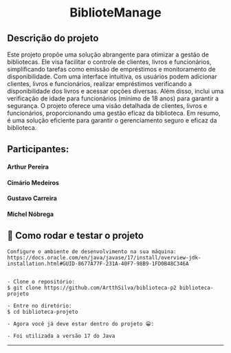 <h1 align="center"> BiblioteManage</h1>

<h2>Descrição do projeto</h2>
Este projeto propõe uma solução abrangente para otimizar a gestão de bibliotecas. Ele visa facilitar o controle de clientes, livros e funcionários, simplificando tarefas como emissão de empréstimos e monitoramento de disponibilidade. Com uma interface intuitiva, os usuários podem adicionar clientes, livros e funcionários, realizar empréstimos verificando a disponibilidade dos livros e acessar opções diversas. Além disso, inclui uma verificação de idade para funcionários (mínimo de 18 anos) para garantir a segurança. O projeto oferece uma visão detalhada de clientes, livros e funcionários, proporcionando uma gestão eficaz da biblioteca. Em resumo, é uma solução eficiente para garantir o gerenciamento seguro e eficaz da biblioteca. 

<h2> Participantes: </h2>
  
  <h4>Arthur Pereira </h4>
  <h4>Cimário Medeiros </h4>
  <h4>Gustavo Carreira </h4>
  <h4>Michel Nóbrega </h4>



<h2>🤔 Como rodar e testar o projeto</h2>

   ```
   Configure o ambiente de desenvolvimento na sua máquina:
   https://docs.oracle.com/en/java/javase/17/install/overview-jdk-installation.html#GUID-8677A77F-231A-40F7-98B9-1FD0B48C346A


   - Clone o repositório:
   $ git clone https://github.com/ArtthSilva/biblioteca-p2 biblioteca-projeto

   - Entre no diretório:
   $ cd biblioteca-projeto

   - Agora você já deve estar dentro do projeto 😁:

- Foi utilizada a versão 17 do Java
   ```


---
